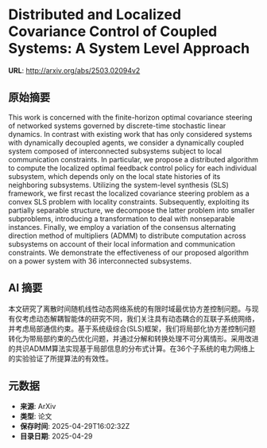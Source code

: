 # Distributed and Localized Covariance Control of Coupled Systems: A System Level Approach

**URL**: http://arxiv.org/abs/2503.02094v2

## 原始摘要

This work is concerned with the finite-horizon optimal covariance steering of
networked systems governed by discrete-time stochastic linear dynamics. In
contrast with existing work that has only considered systems with dynamically
decoupled agents, we consider a dynamically coupled system composed of
interconnected subsystems subject to local communication constraints. In
particular, we propose a distributed algorithm to compute the localized optimal
feedback control policy for each individual subsystem, which depends only on
the local state histories of its neighboring subsystems. Utilizing the
system-level synthesis (SLS) framework, we first recast the localized
covariance steering problem as a convex SLS problem with locality constraints.
Subsequently, exploiting its partially separable structure, we decompose the
latter problem into smaller subproblems, introducing a transformation to deal
with nonseparable instances. Finally, we employ a variation of the consensus
alternating direction method of multipliers (ADMM) to distribute computation
across subsystems on account of their local information and communication
constraints. We demonstrate the effectiveness of our proposed algorithm on a
power system with 36 interconnected subsystems.


## AI 摘要

本文研究了离散时间随机线性动态网络系统的有限时域最优协方差控制问题。与现有仅考虑动态解耦智能体的研究不同，我们关注具有动态耦合的互联子系统网络，并考虑局部通信约束。基于系统级综合(SLS)框架，我们将局部化协方差控制问题转化为带局部约束的凸优化问题，并通过分解和转换处理不可分离情形。采用改进的共识ADMM算法实现基于局部信息的分布式计算。在36个子系统的电力网络上的实验验证了所提算法的有效性。

## 元数据

- **来源**: ArXiv
- **类型**: 论文
- **保存时间**: 2025-04-29T16:02:32Z
- **目录日期**: 2025-04-29
